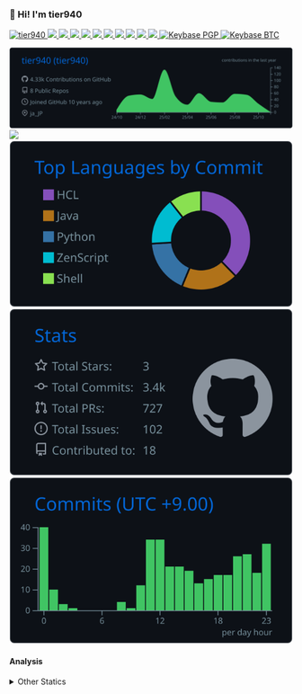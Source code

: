 ### 👋 Hi! I'm tier940

<p align="left"> 
  <a href="https://github.com/tier940/tier940/">
    <img src="https://komarev.com/ghpvc/?username=tier940" alt="tier940" />
  </a>
  <a href="http://twitter.com/tier940">
    <img height="20" src="https://img.shields.io/twitter/follow/tier940?label=Twitter&logo=twitter&style=flat" />
  </a>
  <a href="https://github.com/tier940">
    <img height="20" src="https://img.shields.io/github/followers/tier940?label=follow&logo=github&style=flat" />
  </a>
  <a href="https://www.reddit.com/user/tier940">
    <img height="20" src="https://img.shields.io/reddit/user-karma/combined/tier940?label=Reddit&logo=reddit&style=flat" />
  </a>
  <a href="https://stackoverflow.com/users/17317833/tier940">
    <img height="20" src="https://img.shields.io/stackexchange/stackoverflow/r/17317833?label=StackOverflow&logo=stack-overflow&style=flat" />
  </a>
  <a href="https://zenn.dev/tier940">
    <img height="20" src="https://zenn.badge.nikaera.com/s/tier940/likes" />
  </a>
  <a href="https://zenn.dev/tier940">
    <img height="20" src="https://zenn.badge.nikaera.com/s/tier940/followers" />
  </a>
  <a href="https://zenn.dev/tier940">
    <img height="20" src="https://zenn.badge.nikaera.com/s/tier940/articles" />
  </a>
  <a href="http://qiita.com/tier940">
    <img height="20" src="https://qiita-badge.apiapi.app/s/tier940/posts.svg" />
  </a>
  <a href="http://qiita.com/tier940">
    <img height="20" src="https://qiita-badge.apiapi.app/s/tier940/contributions.svg" />
  </a>
  <a href="https://github.com/tier940/tier940/">
    <img height="20" src="https://github.com/tier940/tier940/actions/workflows/main.yml/badge.svg" />
  </a>
  <a href="https://keybase.io/tier940">
    <img alt="Keybase PGP" src="https://img.shields.io/keybase/pgp/tier940">
  </a>
  <a href="https://keybase.io/tier940">
    <img alt="Keybase BTC" src="https://img.shields.io/keybase/btc/tier940">
  </a>
</p>

[![](https://raw.githubusercontent.com/tier940/tier940/main/profile-summary-card-output/github_dark/0-profile-details.svg)](https://github.com/vn7n24fzkq/github-profile-summary-cards)
[![](https://raw.githubusercontent.com/tier940/tier940/main/profile-summary-card-output/github_dark/1-repos-per-language.svg)](https://github.com/vn7n24fzkq/github-profile-summary-cards) [![](https://raw.githubusercontent.com/tier940/tier940/main/profile-summary-card-output/github_dark/2-most-commit-language.svg)](https://github.com/vn7n24fzkq/github-profile-summary-cards)
[![](https://raw.githubusercontent.com/tier940/tier940/main/profile-summary-card-output/github_dark/3-stats.svg)](https://github.com/vn7n24fzkq/github-profile-summary-cards) [![](https://raw.githubusercontent.com/tier940/tier940/main/profile-summary-card-output/github_dark/4-productive-time.svg)](https://github.com/vn7n24fzkq/github-profile-summary-cards)


#### Analysis
<!-- <img height="150" src="https://github.com/tier940/tier940/blob/master/images/stat.svg" alt="Alternative Text"/> -->

<details>
  <summary>Other Statics</summary>
  <!--START_SECTION:waka-->
![Code Time](http://img.shields.io/badge/Code%20Time-5%2C361%20hrs%2042%20mins-blue)

**🐱 My GitHub Data** 

> 📦 46.9 kB Used in GitHub's Storage 
 > 
> 💼 Opted to Hire
 > 
> 📜 13 Public Repositories 
 > 
> 🔑 6 Private Repositories 
 > 
**I'm an Early 🐤** 

```text
🌞 Morning                2510 commits        ████░░░░░░░░░░░░░░░░░░░░░   16.38 % 
🌆 Daytime                5568 commits        █████████░░░░░░░░░░░░░░░░   36.33 % 
🌃 Evening                5655 commits        █████████░░░░░░░░░░░░░░░░   36.90 % 
🌙 Night                  1592 commits        ███░░░░░░░░░░░░░░░░░░░░░░   10.39 % 
```
📅 **I'm Most Productive on Saturday** 

```text
Monday                   1640 commits        ███░░░░░░░░░░░░░░░░░░░░░░   10.70 % 
Tuesday                  2403 commits        ████░░░░░░░░░░░░░░░░░░░░░   15.68 % 
Wednesday                1854 commits        ███░░░░░░░░░░░░░░░░░░░░░░   12.10 % 
Thursday                 1570 commits        ███░░░░░░░░░░░░░░░░░░░░░░   10.24 % 
Friday                   2211 commits        ████░░░░░░░░░░░░░░░░░░░░░   14.43 % 
Saturday                 2936 commits        █████░░░░░░░░░░░░░░░░░░░░   19.16 % 
Sunday                   2711 commits        ████░░░░░░░░░░░░░░░░░░░░░   17.69 % 
```


📊 **This Week I Spent My Time On** 

```text
🕑︎ Time Zone: Asia/Tokyo

💬 Programming Languages: 
Other                    26 hrs 35 mins      ███████████████████░░░░░░   75.79 % 
YAML                     3 hrs 24 mins       ██░░░░░░░░░░░░░░░░░░░░░░░   09.73 % 
Markdown                 2 hrs 21 mins       ██░░░░░░░░░░░░░░░░░░░░░░░   06.73 % 
Terraform                1 hr 1 min          █░░░░░░░░░░░░░░░░░░░░░░░░   02.91 % 
HCL                      36 mins             ░░░░░░░░░░░░░░░░░░░░░░░░░   01.74 % 

🔥 Editors: 
Chrome                   28 hrs 43 mins      ████████████████████░░░░░   81.85 % 
VS Code                  6 hrs 20 mins       █████░░░░░░░░░░░░░░░░░░░░   18.07 % 
Edge                     1 min               ░░░░░░░░░░░░░░░░░░░░░░░░░   00.08 % 

💻 Operating System: 
Windows                  28 hrs 52 mins      █████████████████████░░░░   82.28 % 
Linux                    6 hrs 13 mins       ████░░░░░░░░░░░░░░░░░░░░░   17.72 % 
```

**I Mostly Code in Java** 

```text
Java                     13 repos            ████████████░░░░░░░░░░░░░   46.43 % 
HCL                      3 repos             ███░░░░░░░░░░░░░░░░░░░░░░   10.71 % 
ZenScript                3 repos             ███░░░░░░░░░░░░░░░░░░░░░░   10.71 % 
Shell                    2 repos             ██░░░░░░░░░░░░░░░░░░░░░░░   07.14 % 
Python                   2 repos             ██░░░░░░░░░░░░░░░░░░░░░░░   07.14 % 
```



**Timeline**

![Lines of Code chart](https://raw.githubusercontent.com/tier940/tier940/main/assets/bar_graph.png)


 Last Updated on 12/03/2025 00:08:58 UTC
<!--END_SECTION:waka-->
</details>
